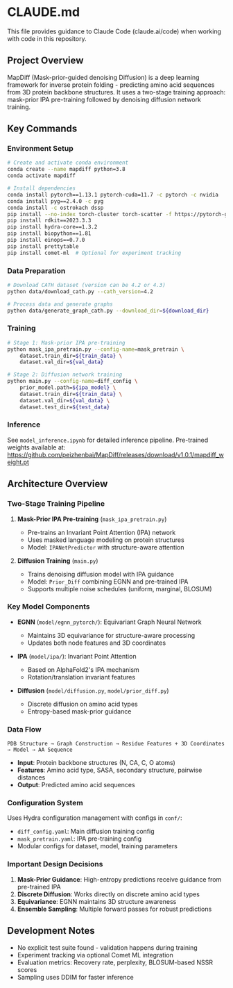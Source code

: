 # CLAUDE.md

This file provides guidance to Claude Code (claude.ai/code) when working with code in this repository.

## Project Overview

MapDiff (Mask-prior-guided denoising Diffusion) is a deep learning framework for inverse protein folding - predicting amino acid sequences from 3D protein backbone structures. It uses a two-stage training approach: mask-prior IPA pre-training followed by denoising diffusion network training.

## Key Commands

### Environment Setup
```bash
# Create and activate conda environment
conda create --name mapdiff python=3.8
conda activate mapdiff

# Install dependencies
conda install pytorch==1.13.1 pytorch-cuda=11.7 -c pytorch -c nvidia
conda install pyg==2.4.0 -c pyg
conda install -c ostrokach dssp
pip install --no-index torch-cluster torch-scatter -f https://pytorch-geometric.com/whl/torch-1.13.0+cu117.html
pip install rdkit==2023.3.3
pip install hydra-core==1.3.2
pip install biopython==1.81
pip install einops==0.7.0
pip install prettytable
pip install comet-ml  # Optional for experiment tracking
```

### Data Preparation
```bash
# Download CATH dataset (version can be 4.2 or 4.3)
python data/download_cath.py --cath_version=4.2

# Process data and generate graphs
python data/generate_graph_cath.py --download_dir=${download_dir}
```

### Training
```bash
# Stage 1: Mask-prior IPA pre-training
python mask_ipa_pretrain.py --config-name=mask_pretrain \
    dataset.train_dir=${train_data} \
    dataset.val_dir=${val_data}

# Stage 2: Diffusion network training
python main.py --config-name=diff_config \
    prior_model.path=${ipa_model} \
    dataset.train_dir=${train_data} \
    dataset.val_dir=${val_data} \
    dataset.test_dir=${test_data}
```

### Inference
See `model_inference.ipynb` for detailed inference pipeline. Pre-trained weights available at: https://github.com/peizhenbai/MapDiff/releases/download/v1.0.1/mapdiff_weight.pt

## Architecture Overview

### Two-Stage Training Pipeline

1. **Mask-Prior IPA Pre-training** (`mask_ipa_pretrain.py`)
   - Pre-trains an Invariant Point Attention (IPA) network
   - Uses masked language modeling on protein structures
   - Model: `IPANetPredictor` with structure-aware attention

2. **Diffusion Training** (`main.py`)
   - Trains denoising diffusion model with IPA guidance
   - Model: `Prior_Diff` combining EGNN and pre-trained IPA
   - Supports multiple noise schedules (uniform, marginal, BLOSUM)

### Key Model Components

- **EGNN** (`model/egnn_pytorch/`): Equivariant Graph Neural Network
  - Maintains 3D equivariance for structure-aware processing
  - Updates both node features and 3D coordinates
  
- **IPA** (`model/ipa/`): Invariant Point Attention
  - Based on AlphaFold2's IPA mechanism
  - Rotation/translation invariant features
  
- **Diffusion** (`model/diffusion.py`, `model/prior_diff.py`)
  - Discrete diffusion on amino acid types
  - Entropy-based mask-prior guidance

### Data Flow

```
PDB Structure → Graph Construction → Residue Features + 3D Coordinates → Model → AA Sequence
```

- **Input**: Protein backbone structures (N, CA, C, O atoms)
- **Features**: Amino acid type, SASA, secondary structure, pairwise distances
- **Output**: Predicted amino acid sequences

### Configuration System

Uses Hydra configuration management with configs in `conf/`:
- `diff_config.yaml`: Main diffusion training config
- `mask_pretrain.yaml`: IPA pre-training config
- Modular configs for dataset, model, training parameters

### Important Design Decisions

1. **Mask-Prior Guidance**: High-entropy predictions receive guidance from pre-trained IPA
2. **Discrete Diffusion**: Works directly on discrete amino acid types
3. **Equivariance**: EGNN maintains 3D structure awareness
4. **Ensemble Sampling**: Multiple forward passes for robust predictions

## Development Notes

- No explicit test suite found - validation happens during training
- Experiment tracking via optional Comet ML integration
- Evaluation metrics: Recovery rate, perplexity, BLOSUM-based NSSR scores
- Sampling uses DDIM for faster inference